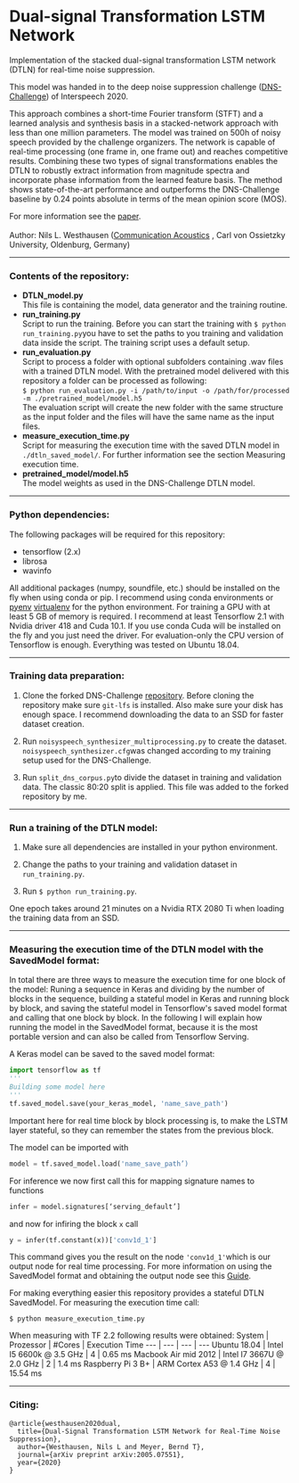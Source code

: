 # Dual-signal Transformation LSTM Network

Implementation of the stacked dual-signal transformation LSTM network (DTLN) for real-time noise suppression.


This model was handed in to the deep noise suppression challenge ([DNS-Challenge](https://github.com/microsoft/DNS-Challenge)) of Interspeech 2020. 


This approach combines a short-time Fourier transform (STFT) and a learned analysis and synthesis basis in a stacked-network approach with less than one million parameters. The model was trained on 500h of noisy speech provided by the challenge organizers. The network is capable of real-time processing (one frame in, one frame out) and reaches competitive results.
Combining these two types of signal transformations enables the DTLN to robustly extract information from magnitude spectra and incorporate phase information from the learned feature basis. The method shows state-of-the-art performance and outperforms the DNS-Challenge baseline by 0.24 points absolute in terms of the mean opinion score (MOS).

For more information see the [paper](http://arxiv.org/abs/2005.07551).
\
\
Author: Nils L. Westhausen ([Communication Acoustics](https://uol.de/en/kommunikationsakustik) , Carl von Ossietzky University, Oldenburg, Germany)

---
### Contents of the repository:

*  **DTLN_model.py** \
  This file is containing the model, data generator and the training routine.
*  **run_training.py** \
  Script to run the training. Before you can start the training with `$ python run_training.py`you have to set the paths to you training and validation data inside the script. The training script uses a default setup.
* **run_evaluation.py** \
  Script to process a folder with optional subfolders containing .wav files with a trained DTLN model. With the pretrained model delivered with this repository a folder can be processed as following: \
  `$ python run_evaluation.py -i /path/to/input -o /path/for/processed -m ./pretrained_model/model.h5` \
  The evaluation script will create the new folder with the same structure as the input folder and the files will have the same name as the input files.
* **measure_execution_time.py** \
  Script for measuring the execution time with the saved DTLN model in `./dtln_saved_model/`. For further information see the section Measuring execution time.
*  **pretrained_model/model.h5** \
  The model weights as used in the DNS-Challenge DTLN model.

---
### Python dependencies:

The following packages will be required for this repository:
* tensorflow (2.x)
* librosa
* wavinfo 


All additional packages (numpy, soundfile, etc.) should be installed on the fly when using conda or pip. I recommend using conda environments or [pyenv](https://github.com/pyenv/pyenv) [virtualenv](https://github.com/pyenv/pyenv-virtualenv) for the python environment. For training a GPU with at least 5 GB of memory is required. I recommend at least Tensorflow 2.1 with Nvidia driver 418 and Cuda 10.1. If you use conda Cuda will be installed on the fly and you just need the driver. For evaluation-only the CPU version of Tensorflow is enough. Everything was tested on Ubuntu 18.04.

---
### Training data preparation:

1. Clone the forked DNS-Challenge [repository](https://github.com/breizhn/DNS-Challenge). Before cloning the repository make sure `git-lfs` is installed. Also make sure your disk has enough space. I recommend downloading the data to an SSD for faster dataset creation.

2. Run `noisyspeech_synthesizer_multiprocessing.py` to create the dataset. `noisyspeech_synthesizer.cfg`was changed according to my training setup used for the DNS-Challenge. 

3. Run `split_dns_corpus.py`to divide the dataset in training and validation data. The classic 80:20 split is applied. This file was added to the forked repository by me.

---
### Run a training of the DTLN model:

1. Make sure all dependencies are installed in your python environment.

2. Change the paths to your training and validation dataset in `run_training.py`.

3. Run `$ python run_training.py`. 

One epoch takes around 21 minutes on a Nvidia RTX 2080 Ti when loading the training data from an SSD. 

---
### Measuring the execution time of the DTLN model with the SavedModel format:

In total there are three ways to measure the execution time for one block of the model: Runing a sequence in Keras and dividing by the number of blocks in the sequence, building a stateful model in Keras and running block by block, and saving the stateful model in Tensorflow's saved model format and calling that one block by block. In the following I will explain how running the model in the SavedModel format, because it is the most portable version and can also be called from Tensorflow Serving.

A Keras model can be saved to the saved model format:
```python
import tensorflow as tf
'''
Building some model here
'''
tf.saved_model.save(your_keras_model, 'name_save_path')
```
Important here for real time block by block processing is, to make the LSTM layer stateful, so they can remember the states from the previous block.

The model can be imported with 
```python
model = tf.saved_model.load('name_save_path’)
```

For inference we now first call this for mapping signature names to functions
```python
infer = model.signatures[‘serving_default’]
```

and now for infiring the block `x` call
```python
y = infer(tf.constant(x))['conv1d_1']
```
This command gives you the result on the node `'conv1d_1'`which is our output node for real time processing. For more information on using the SavedModel format and obtaining the output node see this [Guide](https://www.tensorflow.org/guide/saved_model).

For making everything easier this repository provides a stateful DTLN SavedModel. 
For measuring the execution time call:
```
$ python measure_execution_time.py
```
When measuring with TF 2.2 following results were obtained:
System | Prozessor | #Cores | Execution Time 
--- | --- | --- | ---
Ubuntu 18.04         | Intel I5 6600k @ 3.5 GHz | 4 | 0.65 ms
Macbook Air mid 2012 | Intel I7 3667U @ 2.0 GHz | 2 | 1.4 ms 
Raspberry Pi 3 B+    | ARM Cortex A53 @ 1.4 GHz | 4 | 15.54 ms


---
### Citing:


```
@article{westhausen2020dual,
  title={Dual-Signal Transformation LSTM Network for Real-Time Noise Suppression},
  author={Westhausen, Nils L and Meyer, Bernd T},
  journal={arXiv preprint arXiv:2005.07551},
  year={2020}
}
